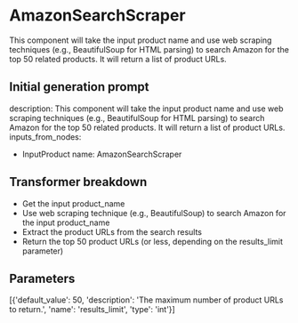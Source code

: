 
# AmazonSearchScraper

This component will take the input product name and use web scraping techniques (e.g., BeautifulSoup for HTML parsing) to search Amazon for the top 50 related products. It will return a list of product URLs.

## Initial generation prompt
description: This component will take the input product name and use web scraping
  techniques (e.g., BeautifulSoup for HTML parsing) to search Amazon for the top 50
  related products. It will return a list of product URLs.
inputs_from_nodes:
- InputProduct
name: AmazonSearchScraper


## Transformer breakdown
- Get the input product_name
- Use web scraping technique (e.g., BeautifulSoup) to search Amazon for the input product_name
- Extract the product URLs from the search results
- Return the top 50 product URLs (or less, depending on the results_limit parameter)

## Parameters
[{'default_value': 50, 'description': 'The maximum number of product URLs to return.', 'name': 'results_limit', 'type': 'int'}]

        